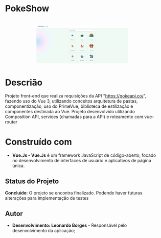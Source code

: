 # PokeShow
<h1 align="center">
    <img alt="gif to show program" title="Show program" src="./src/assets/PokemonShowGif.gif" width="300" />
</h1>

# Descrião
Projeto front-end que realiza requisições da API "https://pokeapi.co/", fazendo uso do Vue 3, utilizando conceitos arquitetura de pastas, componentização, uso do PrimeVue, biblioteca de estilização e componentes destinada ao Vue. Projeto desenvolvido utilizando Composition API, services (chamadas para a API) e roteamento com vue-router

# Construído com
 - **Vue.Js - Vue.Js** é um framework JavaScript de código-aberto, focado no desenvolvimento de interfaces de usuário e aplicativos de página única.

## Status do Projeto
**Concluído:** O projeto se encontra finalizado. Podendo haver futuras alterações para implementação de testes

## Autor
- **Desenvolvimento: Leonardo Borges** - Responsável pelo desenvolvimento da aplicação;
